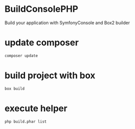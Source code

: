 # BuildConsolePHP
Build your application with SymfonyConsole and Box2 builder

# update composer 
```bash
composer update
```


# build project with box
```bash
box build
```

# execute helper 
```bash
php build.phar list 
```

